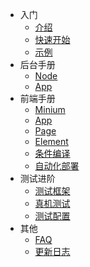 <!-- docs/_sidebar.md -->

* 入门
  * [介绍](pages/readme.md)
  * [快速开始](pages/JavaScript/quick_start.md)
  * [示例](pages/JavaScript/sample.md)
* 后台手册
  * [Node](pages/JavaScript/api/Minium.md)
  * [App](pages/JavaScript/api/App.md)
* 前端手册
  * [Minium](pages/JavaScript/api/Minium.md)
  * [App](pages/JavaScript/api/App.md)
  * [Page](pages/JavaScript/api/Page.md)
  * [Element](pages/JavaScript/api/Element.md)
  * [条件编译](pages/JavaScript/api/Preprocess.md)
  * [自动化部署](pages/JavaScript/api/deploy.md)
* 测试进阶
  * [测试框架](pages/JavaScript/framework/framework.md)
  * [真机测试](pages/JavaScript/framework/mobile.md)
  * [测试配置](pages/JavaScript/framework/config.md)
* 其他
  * [FAQ](pages/JavaScript/other/faq.md)
  * [更新日志](pages/JavaScript/other/update_log.md)